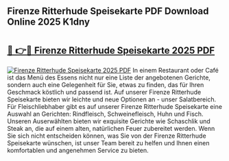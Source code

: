 ## Firenze Ritterhude Speisekarte PDF Download Online 2025 K1dny

# <h2><a href="http://gcaoafc.nevu.top/?p=Firenze+Ritterhude+Speisekarte">🔗 👉🔴 Firenze Ritterhude Speisekarte 2025 PDF</a></h2>

[![Firenze Ritterhude Speisekarte 2025 PDF](https://i.imgur.com/dBaPXMq.png)](http://gcaoafc.nevu.top/?p=Firenze+Ritterhude+Speisekarte)
In einem Restaurant oder Café ist das Menü des Essens nicht nur eine Liste der angebotenen Gerichte, sondern auch eine Gelegenheit für Sie, etwas zu finden, das für Ihren Geschmack köstlich und passend ist. Auf unserer Firenze Ritterhude Speisekarte bieten wir leichte und neue Optionen an - unser Salatbereich. Für Fleischliebhaber gibt es auf unserer Firenze Ritterhude Speisekarte eine Auswahl an Gerichten: Rindfleisch, Schweinefleisch, Huhn und Fisch. Unseren Auserwählten bieten wir exquisite Gerichte wie Schaschlik und Steak an, die auf einem alten, natürlichen Feuer zubereitet werden. Wenn Sie sich nicht entscheiden können, was Sie von der Firenze Ritterhude Speisekarte wünschen, ist unser Team bereit zu helfen und Ihnen einen komfortablen und angenehmen Service zu bieten.
